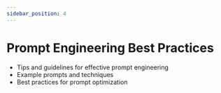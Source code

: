 ```yaml
---
sidebar_position: 4
---
```


# Prompt Engineering Best Practices

- Tips and guidelines for effective prompt engineering
- Example prompts and techniques
- Best practices for prompt optimization
